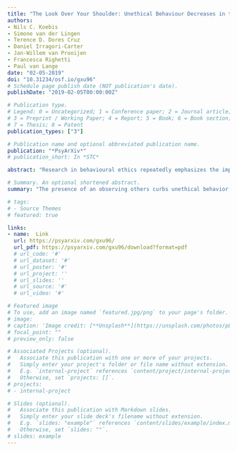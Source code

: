 ```yaml
---
title: "The Look Over Your Shoulder: Unethical Behaviour Decreases in the Physical Presence of Observers"
authors:
- Nils C. Koebis
- Simone van der Lingen
- Terence D. Dores Cruz
- Daniel Irragori-Carter
- Jan-Willem van Prooijen
- Francesca Righetti
- Paul van Lange
date: "02-05-2019"
doi: "10.31234/osf.io/gxu96"
# Schedule page publish date (NOT publication's date).
publishDate: "2019-02-05T00:00:00Z"

# Publication type.
# Legend: 0 = Uncategorized; 1 = Conference paper; 2 = Journal article;
# 3 = Preprint / Working Paper; 4 = Report; 5 = Book; 6 = Book section;
# 7 = Thesis; 8 = Patent
publication_types: ["3"]

# Publication name and optional abbreviated publication name.
publication: "*PsyArXiv*"
# publication_short: In *STC*

abstract: "Research in behavioural ethics repeatedly emphasizes the importance of others for people’s decisions to break ethical rules. Yet, in most lab experiments participants faced ethical dilemmas in full privacy settings. We conducted three experiments in which we compare such private set-ups to situations in which a second person is co-present in the lab. Study 1 manipulated whether that second person was a mere observer or co-benefitted from the participants’ unethical behaviour. Study 2 investigated social proximity between participant and observer –being a friend versus a stranger. Study 3 tested whether the mere presence of another person who cannot observe the participant’s behaviour suffices to decrease unethical behaviour. By using different behavioural paradigms of unethical behaviour, we obtain three main results: first, the presence of an observing other curbs unethical behaviour. Second, neither the payoff structure (Study 1) nor the social proximity towards the observing other (Study 2) qualifies this effect. Third, the mere presence of others does not reduce unethical behaviour if they do not observe the participant (Study 3). Implications, limitations and avenues for future research are discussed."

# Summary. An optional shortened abstract.
summary: "The presence of an observing others curbs unethical behavior, while mere presence of an (unobserving other does not. The influence of an observing other is not qualified by payoff structure or social proximity."

# tags:
# - Source Themes
# featured: true

links:
- name:  Link
  url: https://psyarxiv.com/gxu96/
  url_pdf: https://psyarxiv.com/gxu96/download?format=pdf
  # url_code: '#'
  # url_dataset: '#'
  # url_poster: '#'
  # url_project: ''
  # url_slides: ''
  # url_source: '#'
  # url_video: '#'

# Featured image
# To use, add an image named `featured.jpg/png` to your page's folder. 
# image:
# caption: 'Image credit: [**Unsplash**](https://unsplash.com/photos/pLCdAaMFLTE)'
# focal_point: ""
# preview_only: false

# Associated Projects (optional).
#   Associate this publication with one or more of your projects.
#   Simply enter your project's folder or file name without extension.
#   E.g. `internal-project` references `content/project/internal-project/index.md`.
#   Otherwise, set `projects: []`.
# projects:
# - internal-project

# Slides (optional).
#   Associate this publication with Markdown slides.
#   Simply enter your slide deck's filename without extension.
#   E.g. `slides: "example"` references `content/slides/example/index.md`.
#   Otherwise, set `slides: ""`.
# slides: example
---
```

